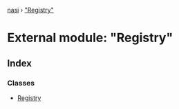 [nasi](../globals.md) › ["Registry"](_registry_.md)

# External module: "Registry"

## Index

### Classes

* [Registry](../classes/_registry_.registry.md)
